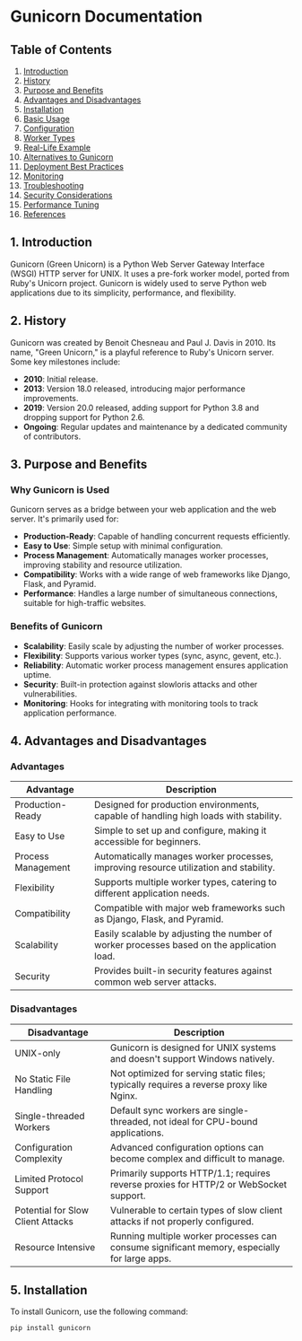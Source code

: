 # Gunicorn Documentation

## Table of Contents
1. [Introduction](#1-introduction)
2. [History](#2-history)
3. [Purpose and Benefits](#3-purpose-and-benefits)
4. [Advantages and Disadvantages](#4-advantages-and-disadvantages)
5. [Installation](#5-installation)
6. [Basic Usage](#6-basic-usage)
7. [Configuration](#7-configuration)
8. [Worker Types](#8-worker-types)
9. [Real-Life Example](#9-real-life-example)
10. [Alternatives to Gunicorn](#10-alternatives-to-gunicorn)
11. [Deployment Best Practices](#11-deployment-best-practices)
12. [Monitoring](#12-monitoring)
13. [Troubleshooting](#13-troubleshooting)
14. [Security Considerations](#14-security-considerations)
15. [Performance Tuning](#15-performance-tuning)
16. [References](#16-references)

## 1. Introduction
Gunicorn (Green Unicorn) is a Python Web Server Gateway Interface (WSGI) HTTP server for UNIX. It uses a pre-fork worker model, ported from Ruby's Unicorn project. Gunicorn is widely used to serve Python web applications due to its simplicity, performance, and flexibility.

## 2. History
Gunicorn was created by Benoit Chesneau and Paul J. Davis in 2010. Its name, "Green Unicorn," is a playful reference to Ruby's Unicorn server. Some key milestones include:

- **2010**: Initial release.
- **2013**: Version 18.0 released, introducing major performance improvements.
- **2019**: Version 20.0 released, adding support for Python 3.8 and dropping support for Python 2.6.
- **Ongoing**: Regular updates and maintenance by a dedicated community of contributors.

## 3. Purpose and Benefits

### Why Gunicorn is Used
Gunicorn serves as a bridge between your web application and the web server. It's primarily used for:

- **Production-Ready**: Capable of handling concurrent requests efficiently.
- **Easy to Use**: Simple setup with minimal configuration.
- **Process Management**: Automatically manages worker processes, improving stability and resource utilization.
- **Compatibility**: Works with a wide range of web frameworks like Django, Flask, and Pyramid.
- **Performance**: Handles a large number of simultaneous connections, suitable for high-traffic websites.

### Benefits of Gunicorn
- **Scalability**: Easily scale by adjusting the number of worker processes.
- **Flexibility**: Supports various worker types (sync, async, gevent, etc.).
- **Reliability**: Automatic worker process management ensures application uptime.
- **Security**: Built-in protection against slowloris attacks and other vulnerabilities.
- **Monitoring**: Hooks for integrating with monitoring tools to track application performance.

## 4. Advantages and Disadvantages

### Advantages
| Advantage           | Description                                                                                  |
|---------------------|----------------------------------------------------------------------------------------------|
| Production-Ready    | Designed for production environments, capable of handling high loads with stability.        |
| Easy to Use         | Simple to set up and configure, making it accessible for beginners.                         |
| Process Management  | Automatically manages worker processes, improving resource utilization and stability.       |
| Flexibility         | Supports multiple worker types, catering to different application needs.                    |
| Compatibility       | Compatible with major web frameworks such as Django, Flask, and Pyramid.                    |
| Scalability         | Easily scalable by adjusting the number of worker processes based on the application load.  |
| Security            | Provides built-in security features against common web server attacks.                      |

### Disadvantages
| Disadvantage            | Description                                                                                  |
|-------------------------|----------------------------------------------------------------------------------------------|
| UNIX-only               | Gunicorn is designed for UNIX systems and doesn't support Windows natively.                  |
| No Static File Handling | Not optimized for serving static files; typically requires a reverse proxy like Nginx.       |
| Single-threaded Workers | Default sync workers are single-threaded, not ideal for CPU-bound applications.              |
| Configuration Complexity| Advanced configuration options can become complex and difficult to manage.                   |
| Limited Protocol Support| Primarily supports HTTP/1.1; requires reverse proxies for HTTP/2 or WebSocket support.       |
| Potential for Slow Client Attacks | Vulnerable to certain types of slow client attacks if not properly configured.      |
| Resource Intensive      | Running multiple worker processes can consume significant memory, especially for large apps. |

## 5. Installation

To install Gunicorn, use the following command:

```
pip install gunicorn
```


